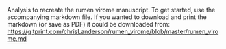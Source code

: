 Analysis to recreate the rumen virome manuscript. To get started, use the accompanying markdown file. If you wanted to download and print the markdown (or save as PDF) it could be downloaded from: https://gitprint.com/chrisLanderson/rumen_virome/blob/master/rumen_virome.md

